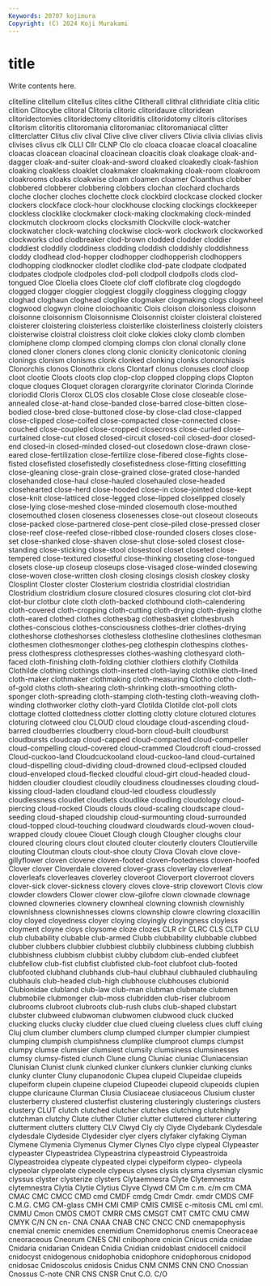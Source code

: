 ```yaml
---
Keywords: 20707 kojimura
Copyright: (C) 2024 Koji Murakami
---
```


# title

Write contents here.



 clitelline clitellum clitellus clites clithe
Clitherall clithral clithridiate clitia clitic clition Clitocybe clitoral Clitoria clitoric
clitoridauxe clitoridean clitoridectomies clitoridectomy clitoriditis clitoridotomy clitoris clitorises clitorism clitoritis
clitoromania clitoromaniac clitoromaniacal clitter clitterclatter Clitus cliv clival Clive clive
cliver clivers Clivia clivia clivias clivis clivises clivus clk CLLI
Cllr CLNP Clo clo cloaca cloacae cloacal cloacaline cloacas cloacean
cloacinal cloacinean cloacitis cloak cloakage cloak-and-dagger cloak-and-suiter cloak-and-sword cloaked cloakedly
cloak-fashion cloaking cloakless cloaklet cloakmaker cloakmaking cloak-room cloakroom cloakrooms cloaks
cloakwise cloam cloamen cloamer Cloanthus clobber clobbered clobberer clobbering clobbers
clochan clochard clochards cloche clocher cloches clochette clock clockbird clockcase
clocked clocker clockers clockface clock-hour clockhouse clocking clockings clockkeeper clockless
clocklike clockmaker clock-making clockmaking clock-minded clockmutch clockroom clocks clocksmith Clockville
clock-watcher clockwatcher clock-watching clockwise clock-work clockwork clockworked clockworks clod clodbreaker
clod-brown clodded clodder cloddier cloddiest cloddily cloddiness clodding cloddish cloddishly
cloddishness cloddy clodhead clod-hopper clodhopper clodhopperish clodhoppers clodhopping clodknocker clodlet
clodlike clod-pate clodpate clodpated clodpates clodpole clodpoles clod-poll clodpoll clodpolls
clods clod-tongued Cloe Cloelia cloes Cloete clof cloff clofibrate clog
clogdogdo clogged clogger cloggier cloggiest cloggily clogginess clogging cloggy cloghad
cloghaun cloghead cloglike clogmaker clogmaking clogs clogwheel clogwood clogwyn cloine
cloiochoanitic Clois cloison cloisonless cloisonn cloisonne cloisonnism Cloisonnisme Cloisonnist cloister
cloisteral cloistered cloisterer cloistering cloisterless cloisterlike cloisterliness cloisterly cloisters cloisterwise
cloistral cloistress cloit cloke clokies cloky clomb clomben clomiphene clomp
clomped clomping clomps clon clonal clonally clone cloned cloner cloners
clones clong clonic clonicity clonicotonic cloning clonings clonism clonisms clonk
clonked clonking clonks clonorchiasis Clonorchis clonos Clonothrix clons Clontarf clonus
clonuses cloof cloop cloot clootie Cloots cloots clop clop-clop clopped
clopping clops Clopton cloque cloques Cloquet cloragen clorargyrite clorinator Clorinda
Clorinde cloriodid Cloris Clorox CLOS clos closable Close close closeable
close-annealed close-at-hand close-banded close-barred close-bitten close-bodied close-bred close-buttoned close-by close-clad
close-clapped close-clipped close-coifed close-compacted close-connected close-couched close-coupled close-cropped closecross close-curled
close-curtained close-cut closed closed-circuit closed-coil closed-door closed-end closed-in closed-minded closed-out
closedown close-drawn close-eared close-fertilization close-fertilize close-fibered close-fights close-fisted closefisted closefistedly
closefistedness close-fitting closefitting close-gleaning close-grain close-grained close-grated close-handed closehanded close-haul
close-hauled closehauled close-headed closehearted close-herd close-hooded close-in close-jointed close-kept close-knit
close-latticed close-legged close-lipped closelipped closely close-lying close-meshed close-minded closemouth close-mouthed
closemouthed closen closeness closenesses close-out closeout closeouts close-packed close-partnered close-pent
close-piled close-pressed closer close-reef close-reefed close-ribbed close-rounded closers closes close-set
close-shanked close-shaven close-shut close-soled closest close-standing close-sticking close-stool closestool closet
closeted close-tempered close-textured closetful close-thinking closeting close-tongued closets close-up closeup
closeups close-visaged close-winded closewing close-woven close-written closh closing closings closish
closkey closky Closplint Closter closter Closterium clostridia clostridial clostridian Clostridium
clostridium closure closured closures closuring clot clot-bird clot-bur clotbur clote
cloth cloth-backed clothbound cloth-calendering cloth-covered cloth-cropping cloth-cutting cloth-drying cloth-dyeing clothe
cloth-eared clothed clothes clothesbag clothesbasket clothesbrush clothes-conscious clothes-consciousness clothes-drier clothes-drying
clotheshorse clotheshorses clothesless clothesline clotheslines clothesman clothesmen clothesmonger clothes-peg clothespin
clothespins clothes-press clothespress clothespresses clothes-washing clothesyard cloth-faced cloth-finishing cloth-folding clothier
clothiers clothify Clothilda Clothilde clothing clothings cloth-inserted cloth-laying clothlike cloth-lined
cloth-maker clothmaker clothmaking cloth-measuring Clotho clotho cloth-of-gold cloths cloth-shearing cloth-shrinking
cloth-smoothing cloth-sponger cloth-spreading cloth-stamping cloth-testing cloth-weaving cloth-winding clothworker clothy cloth-yard
Clotilda Clotilde clot-poll clots clottage clotted clottedness clotter clotting clotty
cloture clotured clotures cloturing clotweed clou CLOUD cloud cloudage cloud-ascending
cloud-barred cloudberries cloudberry cloud-born cloud-built cloudburst cloudbursts cloudcap cloud-capped cloud-compacted
cloud-compeller cloud-compelling cloud-covered cloud-crammed Cloudcroft cloud-crossed Cloud-cuckoo-land Cloudcuckooland cloud-cuckoo-land cloud-curtained
cloud-dispelling cloud-dividing cloud-drowned cloud-eclipsed clouded cloud-enveloped cloud-flecked cloudful cloud-girt cloud-headed
cloud-hidden cloudier cloudiest cloudily cloudiness cloudinesses clouding cloud-kissing cloud-laden cloudland
cloud-led cloudless cloudlessly cloudlessness cloudlet cloudlets cloudlike cloudling cloudology cloud-piercing
cloud-rocked Clouds clouds cloud-scaling cloudscape cloud-seeding cloud-shaped cloudship cloud-surmounting cloud-surrounded
cloud-topped cloud-touching cloudward cloudwards cloud-woven cloud-wrapped cloudy clouee Clouet Clough
clough Clougher cloughs clour cloured clouring clours clout clouted clouter
clouterly clouters Cloutierville clouting Cloutman clouts clout-shoe clouty Clova Clovah
clove clove-gillyflower cloven clovene cloven-footed cloven-footedness cloven-hoofed Clover clover Cloverdale
clovered clover-grass cloverlay cloverleaf cloverleafs cloverleaves cloverley cloveroot Cloverport cloverroot
clovers clover-sick clover-sickness clovery cloves clove-strip clovewort Clovis clow clowder
clowders Clower clower clow-gilofre clown clownade clownage clowned clowneries clownery
clownheal clowning clownish clownishly clownishness clownishnesses clowns clownship clowre clowring
cloxacillin cloy cloyed cloyedness cloyer cloying cloyingly cloyingness cloyless cloyment
cloyne cloys cloysome cloze clozes CLR clr CLRC CLS CLTP
CLU club clubability clubable club-armed Clubb clubbability clubbable clubbed clubber
clubbers clubbier clubbiest clubbily clubbiness clubbing clubbish clubbishness clubbism clubbist
clubby clubdom club-ended clubfeet clubfellow club-fist clubfist clubfisted club-foot clubfoot
club-footed clubfooted clubhand clubhands club-haul clubhaul clubhauled clubhauling clubhauls club-headed
club-high clubhouse clubhouses clubionid Clubionidae clubland club-law club-man clubman clubmate
clubmen clubmobile clubmonger club-moss clubridden club-riser clubroom clubrooms clubroot clubroots
club-rush clubs club-shaped clubstart clubster clubweed clubwoman clubwomen clubwood cluck
clucked clucking clucks clucky cludder clue clued clueing clueless clues
cluff cluing Cluj clum clumber clumbers clump clumped clumper clumpier
clumpiest clumping clumpish clumpishness clumplike clumproot clumps clumpst clumpy clumse
clumsier clumsiest clumsily clumsiness clumsinesses clumsy clumsy-fisted clunch Clune clung
Cluniac cluniac Cluniacensian Clunisian Clunist clunk clunked clunker clunkers clunkier
clunking clunks clunky clunter Cluny clupanodonic Clupea clupeid Clupeidae clupeids
clupeiform clupein clupeine clupeiod Clupeodei clupeoid clupeoids clupien cluppe cluricaune
Clurman Clusia Clusiaceae clusiaceous Clusium cluster clusterberry clustered clusterfist clustering
clusteringly clusterings clusters clustery CLUT clutch clutched clutcher clutches clutching
clutchingly clutchman clutchy Clute cluther Clutier clutter cluttered clutterer cluttering
clutterment clutters cluttery CLV Clwyd Cly cly Clyde Clydebank Clydesdale
clydesdale Clydeside Clydesider clyer clyers clyfaker clyfaking Clyman Clymene Clymenia
Clymenus Clymer Clynes Clyo clype clypeal Clypeaster clypeaster Clypeastridea Clypeastrina
clypeastroid Clypeastroida Clypeastroidea clypeate clypeated clypei clypeiform clypeo- clypeola clypeolar
clypeolate clypeole clypeus clyses clysis clysma clysmian clysmic clyssus clyster
clysterize clysters Clytaemnesra Clyte Clytemnestra clytemnestra Clytia Clytie Clytius Clyve
Clywd CM Cm c.m. c/m cm CMA CMAC CMC CMCC
CMD cmd CMDF cmdg Cmdr Cmdr. cmdr CMDS CMF C.M.G.
CMG CM-glass CMH CMI CMIP CMIS CMISE c-mitosis CML cml
cml. CMMU Cmon CMOS CMOT CMRR CMS CMSGT CMT CMTC
CMU CMW CMYK C/N CN cn- CNA CNAA CNAB CNC
CNCC CND cnemapophysis cnemial cnemic cnemides cnemidium Cnemidophorus cnemis Cneoraceae
cneoraceous Cneorum CNES CNI cnibophore cnicin Cnicus cnida cnidae Cnidaria
cnidarian Cnidean Cnidia Cnidian cnidoblast cnidocell cnidocil cnidocyst cnidogenous cnidophobia
cnidophore cnidophorous cnidopod cnidosac Cnidoscolus cnidosis Cnidus CNM CNMS CNN
CNO Cnossian Cnossus C-note CNR CNS CNSR Cnut C.O. C/O
